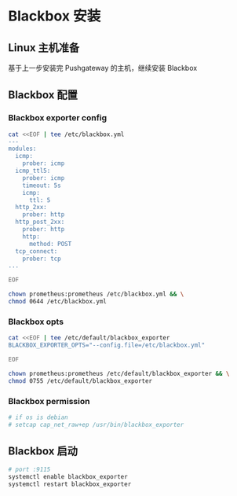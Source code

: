 # Blackbox 安装

## Linux 主机准备

基于上一步安装完 Pushgateway 的主机，继续安装 Blackbox

## Blackbox 配置

### Blackbox exporter config

```bash
cat <<EOF | tee /etc/blackbox.yml
---
modules:
  icmp:
    prober: icmp
  icmp_ttl5:
    prober: icmp
    timeout: 5s
    icmp:
      ttl: 5
  http_2xx:
    prober: http
  http_post_2xx:
    prober: http
    http:
      method: POST
  tcp_connect:
    prober: tcp
...

EOF
```

```bash
chown prometheus:prometheus /etc/blackbox.yml && \
chmod 0644 /etc/blackbox.yml
```

### Blackbox opts

```bash
cat <<EOF | tee /etc/default/blackbox_exporter
BLACKBOX_EXPORTER_OPTS="--config.file=/etc/blackbox.yml"

EOF
```

```bash
chown prometheus:prometheus /etc/default/blackbox_exporter && \
chmod 0755 /etc/default/blackbox_exporter
```

### Blackbox permission

```bash
# if os is debian
# setcap cap_net_raw+ep /usr/bin/blackbox_exporter
```

## Blackbox 启动

```bash
# port :9115
systemctl enable blackbox_exporter
systemctl restart blackbox_exporter
```
